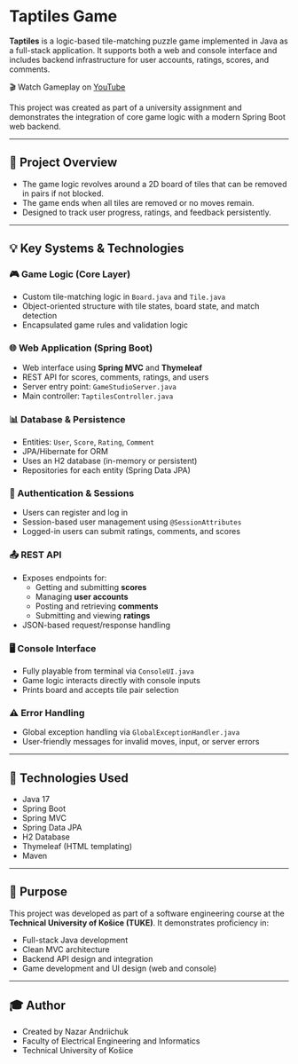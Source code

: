 # Taptiles Game

**Taptiles** is a logic-based tile-matching puzzle game implemented in Java as a full-stack application. It supports both a web and console interface and includes backend infrastructure for user accounts, ratings, scores, and comments.

🎬 Watch Gameplay on [YouTube](https://youtu.be/Z9ywDNWspI4)

This project was created as part of a university assignment and demonstrates the integration of core game logic with a modern Spring Boot web backend.

---

## 🧠 Project Overview

- The game logic revolves around a 2D board of tiles that can be removed in pairs if not blocked.
- The game ends when all tiles are removed or no moves remain.
- Designed to track user progress, ratings, and feedback persistently.

---

## 💡 Key Systems & Technologies

### 🎮 Game Logic (Core Layer)
- Custom tile-matching logic in `Board.java` and `Tile.java`
- Object-oriented structure with tile states, board state, and match detection
- Encapsulated game rules and validation logic

### 🌐 Web Application (Spring Boot)
- Web interface using **Spring MVC** and **Thymeleaf**
- REST API for scores, comments, ratings, and users
- Server entry point: `GameStudioServer.java`
- Main controller: `TaptilesController.java`

### 📊 Database & Persistence
- Entities: `User`, `Score`, `Rating`, `Comment`
- JPA/Hibernate for ORM
- Uses an H2 database (in-memory or persistent)
- Repositories for each entity (Spring Data JPA)

### 🔐 Authentication & Sessions
- Users can register and log in
- Session-based user management using `@SessionAttributes`
- Logged-in users can submit ratings, comments, and scores

### 📤 REST API
- Exposes endpoints for:
  - Getting and submitting **scores**
  - Managing **user accounts**
  - Posting and retrieving **comments**
  - Submitting and viewing **ratings**
- JSON-based request/response handling

### 🖥️ Console Interface
- Fully playable from terminal via `ConsoleUI.java`
- Game logic interacts directly with console inputs
- Prints board and accepts tile pair selection

### ⚠️ Error Handling
- Global exception handling via `GlobalExceptionHandler.java`
- User-friendly messages for invalid moves, input, or server errors

---

## 📎 Technologies Used

- Java 17
- Spring Boot
- Spring MVC
- Spring Data JPA
- H2 Database
- Thymeleaf (HTML templating)
- Maven

---

## 🧩 Purpose

This project was developed as part of a software engineering course at the **Technical University of Košice (TUKE)**. It demonstrates proficiency in:

- Full-stack Java development
- Clean MVC architecture
- Backend API design and integration
- Game development and UI design (web and console)

---

## 🎓 Author

- Created by Nazar Andriichuk
- Faculty of Electrical Engineering and Informatics  
- Technical University of Košice  
